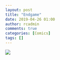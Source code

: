 ```yaml
---
layout: post
title: "Endgame"
date: 2019-04-26 01:00
author: rcadmin
comments: true
categories: [Comics]
tags: []
---
```

<a href="../comics/2019/04/26"><img src="http://dl.bitsmack.com/comics/20190426.jpg" /></a>

